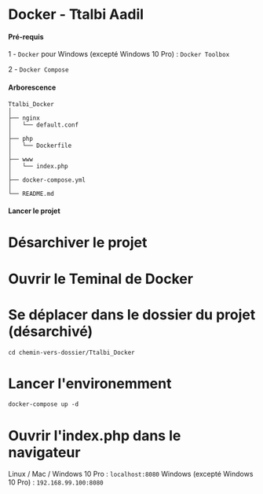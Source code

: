 
# Docker - Ttalbi Aadil


#### Pré-requis

1 -
<code>Docker</code>
pour Windows (excepté Windows 10 Pro) : <code>Docker Toolbox</code>

2 -
<code>Docker Compose</code>


#### Arborescence

~~~
Ttalbi_Docker
│
├── nginx
│   └── default.conf
│
├── php
│   └── Dockerfile
│
├── www
│   └── index.php
│
├── docker-compose.yml
│
└── README.md
~~~


#### Lancer le projet 

# Désarchiver le projet

# Ouvrir le Teminal de Docker

# Se déplacer dans le dossier du projet (désarchivé) 

<code>cd chemin-vers-dossier/Ttalbi_Docker</code>

# Lancer l'environemment

<code>docker-compose up -d</code>

# Ouvrir l'index.php dans le navigateur

Linux / Mac / Windows 10 Pro : <code>localhost:8080</code>
Windows (excepté Windows 10 Pro) : <code>192.168.99.100:8080</code>
